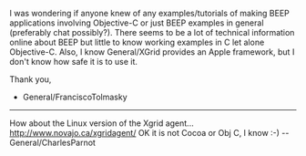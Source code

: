 I was wondering if anyone knew of any examples/tutorials of making BEEP applications involving Objective-C or just BEEP examples in general (preferably chat possibly?).  There seems to be a lot of technical information online about BEEP but little to know working examples in C let alone Objective-C.  Also, I know General/XGrid provides an Apple framework, but I don't know how safe it is to use it.

Thank you,

- General/FranciscoTolmasky

----
How about the Linux version of the Xgrid agent... http://www.novajo.ca/xgridagent/ OK it is not Cocoa or Obj C, I know :-) --General/CharlesParnot